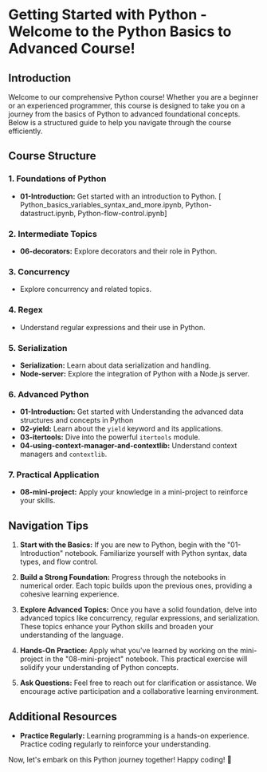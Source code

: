 # Getting Started with Python - Welcome to the Python Basics to Advanced Course!

## Introduction

Welcome to our comprehensive Python course! Whether you are a beginner or an experienced programmer, this course is designed to take you on a journey from the basics of Python to advanced foundational concepts. Below is a structured guide to help you navigate through the course efficiently.

## Course Structure

### 1. **Foundations of Python**
   - **01-Introduction:** Get started with an introduction to Python. [ Python_basics_variables_syntax_and_more.ipynb, Python-datastruct.ipynb, Python-flow-control.ipynb]

### 2. **Intermediate Topics**
   - **06-decorators:** Explore decorators and their role in Python.

### 3. **Concurrency**
   - Explore concurrency and related topics.

### 4. **Regex**
   - Understand regular expressions and their use in Python.

### 5. **Serialization**
   - **Serialization:** Learn about data serialization and handling.
   - **Node-server:** Explore the integration of Python with a Node.js server.

### 6. **Advanced Python**
   - **01-Introduction:** Get started with Understanding the advanced data structures and concepts in Python
   - **02-yield:** Learn about the `yield` keyword and its applications.
   - **03-itertools:** Dive into the powerful `itertools` module.
   - **04-using-context-manager-and-contextlib:** Understand context managers and `contextlib`.

### 7. **Practical Application**
   - **08-mini-project:** Apply your knowledge in a mini-project to reinforce your skills.


## Navigation Tips

1. **Start with the Basics:** If you are new to Python, begin with the "01-Introduction" notebook. Familiarize yourself with Python syntax, data types, and flow control.

2. **Build a Strong Foundation:** Progress through the notebooks in numerical order. Each topic builds upon the previous ones, providing a cohesive learning experience.

3. **Explore Advanced Topics:** Once you have a solid foundation, delve into advanced topics like concurrency, regular expressions, and serialization. These topics enhance your Python skills and broaden your understanding of the language.

4.  **Hands-On Practice:** Apply what you've learned by working on the mini-project in the "08-mini-project" notebook. This practical exercise will solidify your understanding of Python concepts. 

5. **Ask Questions:** Feel free to reach out for clarification or assistance. We encourage active participation and a collaborative learning environment.

## Additional Resources

- **Practice Regularly:** Learning programming is a hands-on experience. Practice coding regularly to reinforce your understanding.

Now, let's embark on this Python journey together! Happy coding! 🚀
